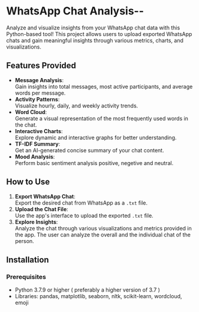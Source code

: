# WhatsApp Chat Analysis--  

Analyze and visualize insights from your WhatsApp chat data with this Python-based tool! This project allows users to upload exported WhatsApp chats and gain meaningful insights through various metrics, charts, and visualizations.  

## Features Provided   
- **Message Analysis**:  
  Gain insights into total messages, most active participants, and average words per message.  
- **Activity Patterns**:  
  Visualize hourly, daily, and weekly activity trends.  
- **Word Cloud**:  
  Generate a visual representation of the most frequently used words in the chat.  
- **Interactive Charts**:  
  Explore dynamic and interactive graphs for better understanding.  
- **TF-IDF Summary**:  
  Get an AI-generated concise summary of your chat content.  
- **Mood Analysis**:  
  Perform basic sentiment analysis positive, negetive and neutral.  

## How to Use   
1. **Export WhatsApp Chat**:  
   Export the desired chat from WhatsApp as a `.txt` file.  
2. **Upload the Chat File**:  
   Use the app's interface to upload the exported `.txt` file.  
3. **Explore Insights**:  
   Analyze the chat through various visualizations and metrics provided in the app. The user can analyze the overall and the individual chat of the person.  

## Installation 
### Prerequisites  
- Python 3.7.9 or higher ( preferably a higher version of 3.7 )  
- Libraries: pandas, matplotlib, seaborn, nltk, scikit-learn, wordcloud, emoji   

